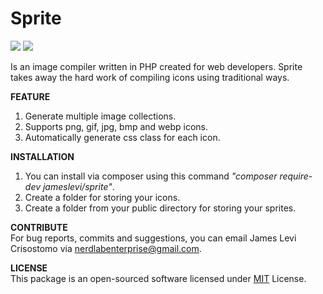 # Sprite

![](https://img.shields.io/badge/packagist-v1.0.3-informational?style=flat&logo=<LOGO_NAME>&logoColor=white&color=2bbc8a) ![](https://img.shields.io/badge/license-MIT-informational?style=flat&logo=<LOGO_NAME>&logoColor=white&color=2bbc8a)
 
Is an image compiler written in PHP created for web developers. Sprite takes away the hard work of compiling icons using traditional ways.

**FEATURE**  
1. Generate multiple image collections.
2. Supports png, gif, jpg, bmp and webp icons.
3. Automatically generate css class for each icon.

**INSTALLATION**  
1. You can install via composer using this command *"composer require-dev jameslevi/sprite"*.
2. Create a folder for storing your icons.
3. Create a folder from your public directory for storing your sprites.

**CONTRIBUTE**  
For bug reports, commits and suggestions, you can email James Levi Crisostomo via nerdlabenterprise@gmail.com.


**LICENSE**  
This package is an open-sourced software licensed under [MIT](https://opensource.org/licenses/MIT) License.
